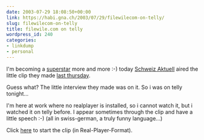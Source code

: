 ```yaml
---
date: 2003-07-29 18:08:50+00:00
link: https://habi.gna.ch/2003/07/29/filewilecom-on-telly/
slug: filewilecom-on-telly
title: filewile.com on telly
wordpress_id: 240
categories:
- linkdump
- personal
---
```


I'm becoming a [superstar](https://habi.gna.ch/blog/archives/000011.html) more and more :-)
today [Schweiz Aktuell](http://www.sfdrs.ch/system/frames/news/schweiz-aktuell/index.php) aired the little clip they made [last thursday](https://habi.gna.ch/blog/archives/000004.html).

Guess what? The little interview they made was on it. So i was on telly tonight...

I'm here at work where no realplayer is installed, so i cannot watch it, but i watched it on telly before. I appear sometimes through the clip and have a little speech :-) (all in swiss-german, a truly funny language...)

Click [here](http://real.sri.ch/ramgen/sfdrs/chak/2003/chak_07292003.rm?start=0:23:23.644&end=0:26:50.381) to start the clip (in Real-Player-Format).
